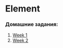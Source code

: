 # Element

### Домашние задания:

1. [Week 1](https://dani-meiramov.github.io/Element/Homeworks/W01/)
1. [Week 2](https://dani-meiramov.github.io/Element/Homeworks/W02/register.html)
